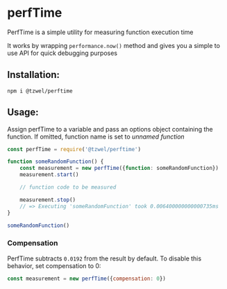 # perfTime

PerfTime is a simple utility for measuring function execution time

It works by wrapping `performance.now()` method and gives you a simple to use API for quick debugging purposes

## Installation:
```
npm i @tzwel/perftime
```

## Usage:
Assign perfTime to a variable and pass an options object containing the function. If omitted, function name is set to *unnamed function*
```js
const perfTime = require('@tzwel/perftime')

function someRandomFunction() {
	const measurement = new perfTime({function: someRandomFunction})
	measurement.start()

	// function code to be measured

	measurement.stop()
	// => Executing 'someRandomFunction' took 0.006400000000000735ms
}

someRandomFunction()
```

### Compensation
PerfTime subtracts `0.0192` from the result by default. To disable this behavior, set compensation to 0:
```js
const measurement = new perfTime({compensation: 0})
```
